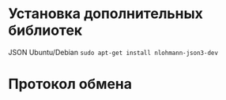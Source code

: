 
# Установка дополнительных библиотек
JSON Ubuntu/Debian
`sudo apt-get install nlohmann-json3-dev`


# Протокол обмена


